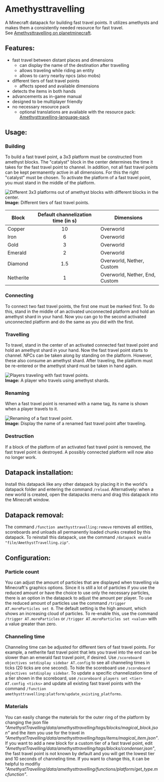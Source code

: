 # Amethysttravelling
A Minecraft datapack for building fast travel points.
It utilizes amethysts and makes them a consistently needed resource for fast travel.  
See [Amethysttravelling on planetminecraft](https://www.planetminecraft.com/data-pack/amethysttravelling/).

## Features:
- fast travel between distant places and dimensions
  - can display the name of the destination after travelling
  - allows traveling while riding an entity
  - allows to carry nearby npcs (also mobs)
- different tiers of fast travel points
  - affects speed and available dimensions
- detects the items in both hands
- advancements as in-game manual
- designed to be multiplayer friendly
- no necessary resource pack
  - optional translations are available with the resource pack: [Amethysttravelling-language-pack](https://github.com/Pretorer/Amethysttravelling-language-pack)

## Usage:

### Building
To build a fast travel point, a 3x3 platform must be constructed from amethyst blocks. 
The "catalyst" block in the center determines the time it takes for the fast travel point to channel. 
In addition, not all fast travel points can be kept permanently active in all dimensions. 
For this the right "catalyst" must be chosen. 
To activate the platform of a fast travel point, you must stand in the middle of the platform.

![Different 3x3 platforms out of amethyst blocks with different blocks in the center.](./img/tiers.png)  
**Image:** Different tiers of fast travel points.

Block     | Default channelization time  (in s)| Dimensions
----------|:----------------------------------:|-----------
Copper    | 10                                 | Overworld
Iron      | 6                                  | Overworld
Gold      | 3                                  | Overworld
Emerald   | 2                                  | Overworld
Diamond   | 1.5                                | Overworld, Nether, Custom
Netherite | 1                                  | Overworld, Nether, End, Custom

### Connecting
To connect two fast travel points, the first one must be marked first. To do this, stand in the middle of an activated unconnected platform and hold an amethyst shard in your hand. Now you can go to the second activated unconnected platform and do the same as you did with the first.

### Travelling
To travel, stand in the center of an activated connected fast travel point and hold an amethyst shard in your hand. Now the fast travel point starts to channel.
NPCs can be taken along by standing on the platform. However, these also consume an amethyst shard.
After traveling, the platform must be re-entered or the amethyst shard must be taken in hand again.

![Players traveling with fast travel points.](./img/traveling.gif)  
**Image:** A player who travels using amethyst shards.

### Renaming 
When a fast travel point is renamed with a name tag, its name is shown when a player travels to it.

![Renaming of a fast travel point.](./img/renaming.gif)  
**Image:** Display the name of a renamed fast travel point after traveling.

### Destruction
If a block of the platform of an activated fast travel point is removed, the fast travel point is destroyed. 
A possibly connected platform will now also no longer work.

## Datapack installation:
Install this datapack like any other datapack by placing it in the world's datapack folder and entering the command `/reload`.
Alternatively: when a new world is created, open the datapacks menu and drag this datapack into the Minecraft window.

## Datapack removal:
The command `/function amethysttravelling:remove` removes all entities, scoreboards and unloads all permanently loaded chunks created by this datapack.
To reinstall this datapack, use the command `/datapack enable "file/AmethystTravelling.zip"`.

## Configuration:

### Particle count
You can adjust the amount of particles that are displayed when travelling via Minecraft's graphics options. Since it is still a lot of particles if you use the reduced amount or have the choice to use only the necessary particles, there is an option in the datapack to adjust the amount per player.
To use the reduced amount of particles use the command `/trigger AT.moreParticles set 0`. The default setting is the high amount, which shows an increasing cloud of particles. To re-enable this, use the command `/trigger AT.moreParticles` or `/trigger AT.moreParticles set <value>` with a value greater than zero.

### Channeling time
Channeling time can be adjusted for different tiers of fast travel points.
For example, a netherite fast travel point that lets you travel into the end can be slower than an emerald fast travel point, if desired.
Use `/scoreboard objectives setdisplay sidebar AT.config` to see all channeling times in ticks (20 ticks are one second). To hide the scoreboard use `/scoreboard objectives setdisplay sidebar`.
To update a specific channelization time of a tier shown in the scoreboard, use `/scoreboard players set <tier> AT.config <ticks>` and update all existing fast travel points with the command `/function amethysttravelling:platform/update_existing_platforms`.

### Materials
You can easily change the materials for the outer ring of the platform by changing the json file *"AmethystTravelling/data/amethysttravelling/tags/blocks/magical_block.json"* and the item you use for the travel in *"AmethystTravelling/data/amethysttravelling/tags/items/magical_item.json"*. 
If you want to add a new block for a custom tier of a fast travel point, edit *"AmethystTravelling/data/amethysttravelling/tags/blocks/condenser.json"*, the fast travel point is not known by default and you will get the lowest tier and 10 seconds of channeling time.
If you want to change this, it can be helpful to modifiy *"AmethystTravelling/data/amethysttravelling/functions/platform/get_type.mcfunction"*.
